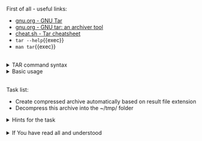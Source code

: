 First of all - useful links:

- [gnu.org - GNU Tar](https://www.gnu.org/software/tar/)
- [gnu.org - GNU tar: an archiver tool](https://www.gnu.org/software/tar/manual/tar.html)
- [cheat.sh - Tar cheatsheet](https://cheat.sh/tar)
- `tar --help`{{exec}}
- `man tar`{{exec}}
<br>
<details><summary>TAR command syntax</summary>
<pre>tar [-options] &lt;name of the tar archive&gt; [files or directories which to add into archive]
  <strong>-A, --catenate, --concatenate</strong> — append tar files to an archive
  <strong>-c, --create</strong>         — create a new archive
  <strong>-a, --auto-compress</strong>  — additionally compress the archive with a compressor which 
                                          will be automatically determined by the file name extension
                                          of the archive. If the archive's name ends with *.tar.gz
                                          then use gzip, if *.tar.xz then use xz, *.tar.zst for Zstandard
  <strong>-r, --append</strong>         — append files to the end of an archive
  <strong>-x, --extract, --get</strong> — extract files from an archive
  <strong>-f, --file</strong>           — specify the archive's name
  <strong>-t, --list</strong>           — show a list of files and folders in the archive
  <strong>-v, --verbose</strong>        — show a list of processed files
</pre>
</details>  
<details><summary>Basic usage</summary>
<pre> 
  <strong>$ tar -cvf archive.tar README.txt src</strong>
      Create an archive file archive.tar from the file README.txt and directory src.<br>
  <strong>$ tar -xvf archive.tar</strong>
      Extract contents for the archive.tar into the current directory.<br>
  <strong>$ tar -cavf archive.tar.gz README.txt src</strong>
      Create an archive file archive.tar.gz from the file README.txt and directory src and compress it with gzip.<br>
  <strong>$ tar -xvf archive.tar.gz</strong>
      Extract contents for the archive.tar.gz into the current directory.
</pre>
</details><br>

Task list:
- Create compressed archive automatically based on result file extension
- Decompress this archive into the ~/tmp/ folder

<details><summary>Hints for the task</summary>
<pre>
<strong>Task 1:</strong>
  $ echo "Content" | tee file{00..10}.txt
  $ tar -caf files.xz file??.txt
  $ tar -tvf files.xz
<br>
<strong>Task 2:</strong>
  $ mkdir ~/tmp/
  $ tar -xf files.xz -C ~/tmp/
</pre>
</details>
<br>
<details><summary>If You have read all and understood</summary>
<pre>
`touch IReadAllAndUndnderstood`{{exec}}
</pre>
